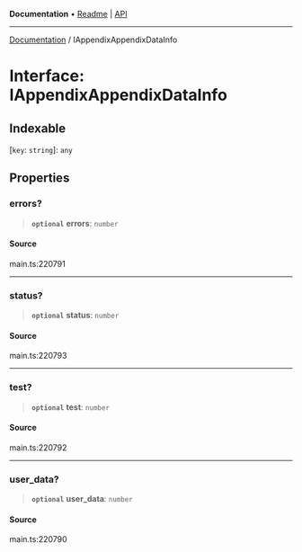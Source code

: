 **Documentation** • [Readme](../README.md) \| [API](../globals.md)

***

[Documentation](../README.md) / IAppendixAppendixDataInfo

# Interface: IAppendixAppendixDataInfo

## Indexable

 \[`key`: `string`\]: `any`

## Properties

### errors?

> **`optional`** **errors**: `number`

#### Source

main.ts:220791

***

### status?

> **`optional`** **status**: `number`

#### Source

main.ts:220793

***

### test?

> **`optional`** **test**: `number`

#### Source

main.ts:220792

***

### user\_data?

> **`optional`** **user\_data**: `number`

#### Source

main.ts:220790
